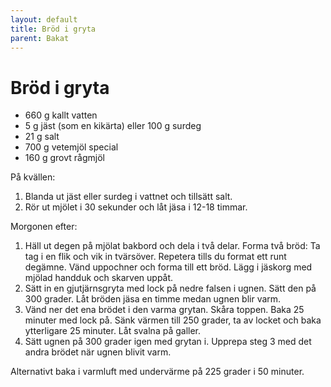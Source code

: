 ```yaml
---
layout: default
title: Bröd i gryta
parent: Bakat
---
```

# Bröd i gryta

-	660 g kallt vatten
-	5 g jäst (som en kikärta) eller 100 g surdeg
-	21 g salt
-	700 g vetemjöl special
-	160 g grovt rågmjöl

På kvällen:

1.	Blanda ut jäst eller surdeg i vattnet och tillsätt salt.
2.	Rör ut mjölet i 30 sekunder och låt jäsa i 12-18 timmar.

Morgonen efter:

1. Häll ut degen på mjölat bakbord och dela i två delar. Forma två bröd: Ta tag i en flik och vik in tvärsöver. Repetera
   tills du format ett runt degämne. Vänd uppochner och forma till ett bröd. Lägg i jäskorg med mjölad handduk och
   skarven uppåt.
2. Sätt in en gjutjärnsgryta med lock på nedre falsen i ugnen. Sätt den på 300 grader. Låt bröden jäsa en timme medan
   ugnen blir varm.
3. Vänd ner det ena brödet i den varma grytan. Skåra toppen. Baka 25 minuter med lock på. Sänk värmen till 250 grader,
   ta av locket och baka ytterligare 25 minuter. Låt svalna på galler.
4. Sätt ugnen på 300 grader igen med grytan i. Upprepa steg 3 med det andra brödet när ugnen blivit varm.

Alternativt baka i varmluft med undervärme på 225 grader i 50 minuter.